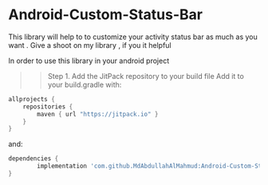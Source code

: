 # Android-Custom-Status-Bar
This library will help to to customize your activity status bar as much as you want . Give a shoot on my library , if you it helpful

In order to use this library in your android project

>> Step 1. Add the JitPack repository to your build file
Add it to your build.gradle with:
```gradle
allprojects {
    repositories {
        maven { url "https://jitpack.io" }
    }
}
```
and:

```gradle
dependencies {
	    implementation 'com.github.MdAbdullahAlMahmud:Android-Custom-Status-Bar:v1.0.1'
}
```
